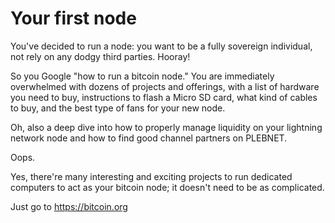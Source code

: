 # Your first node
You've decided to run a node: you want to be a fully sovereign individual, not rely on any dodgy third parties. Hooray!

So you Google "how to run a bitcoin node." You are immediately overwhelmed with dozens of projects and offerings, with a list of hardware you need to buy, instructions to flash a Micro SD card, what kind of cables to buy, and the best type of fans for your new node.

Oh, also a deep dive into how to properly manage liquidity on your lightning network node and how to find good channel partners on PLEBNET.

Oops.

Yes, there're many interesting and exciting projects to run dedicated computers to act as your bitcoin node; it doesn't need to be as complicated.

Just go to https://bitcoin.org
